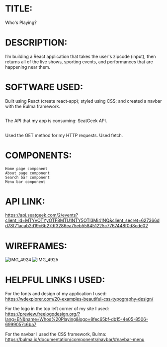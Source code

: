 # TITLE:
Who's Playing?

# DESCRIPTION:
I’m building a React application that takes the user's zipcode (input), then returns all of the live shows, sporting events, and performances that are happening near them.

# SOFTWARE USED:
Built using React (create react-app); styled using CSS; and created a navbar with the Bulma framework.
##
The API that my app is consuming: SeatGeek API.
##
Used the GET method for my HTTP requests. 
Used fetch.

# COMPONENTS:
	Home page component
	About page component
	Search bar component
	Menu bar component

# API LINK:
https://api.seatgeek.com/2/events?client_id=MTYyOTYyOTF8MTU1NTY5OTI3Mi41NQ&client_secret=627366dd78f71acab2d19c6b27df3286ea75eb558451225c7767448f0d8cde02

# WIREFRAMES:
![IMG_4924](https://user-images.githubusercontent.com/45145737/56686377-d7ee5780-66a1-11e9-995d-ae2157063723.JPG)
![IMG_4925](https://user-images.githubusercontent.com/45145737/56686387-de7ccf00-66a1-11e9-868f-de8bbcb6722b.JPG)

# HELPFUL LINKS I USED:

For the fonts and design of my application I used:
https://wdexplorer.com/20-examples-beautiful-css-typography-design/

For the logo in the top left corner of my site I used:
https://preview.freelogodesign.org/?lang=EN&name=Whos%20Playing&logo=8fec65bf-db15-4e05-8506-6999057c6ba7

For the navbar I used the CSS framework, Bulma:
https://bulma.io/documentation/components/navbar/#navbar-menu
